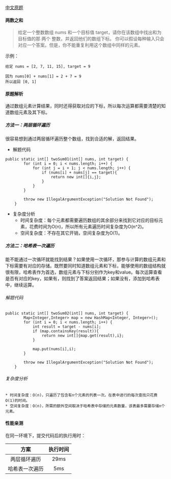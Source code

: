 [中文原题](https://leetcode-cn.com/problems/two-sum/)
#### 两数之和
> 给定一个整数数组 nums 和一个目标值 target，请你在该数组中找出和为目标值的那 两个 整数，并返回他们的数组下标。
  你可以假设每种输入只会对应一个答案。但是，你不能重复利用这个数组中同样的元素。

示例：
```
给定 nums = [2, 7, 11, 15], target = 9

因为 nums[0] + nums[1] = 2 + 7 = 9
所以返回 [0, 1]
```

#### 原题解析
通过数组元素计算结果，同时还得获取对应的下标，所以每次运算都需要清楚的知道数组元素及其下标。

##### 方法一：两层循环遍历
很容易想到通过两层循环遍历整个数组，找到合适的解，返回结果。

* 解题代码
```
public static int[] twoSum01(int[] nums, int target) {
        for (int i = 0; i < nums.length; i++) {
            for (int j = i + 1; j < nums.length; j++) {
                if (nums[i] + nums[j] == target){
                    return new int[]{i,j};
                }
            }
        }

        throw new IllegalArgumentException("Solution Not Found");
    }
```
* 复杂度分析
    * 时间复杂度：每个元素都需要遍历数组的其余部分来找到它对应的目标元素，花费时间为O(n)，所以所有元素遍历时间复杂度为O(n^2)。
    * 空间复杂度：不存在其它开销，空间复杂度为O(1)。
    
    
##### 方法二：哈希表一次遍历
能不能通过一次循环就能找到结果？如果使用一次循环，那参与计算的数组元素和下标需要有对应的存储。既然要同时知道数组元素和下标，能够使用的数组结构就很有限，哈希表作为首选，数组元素与下标分别作为key和value。每次运算查看是否有对应的key，如果有，则找到了答案返回结果；如果没有，添加到哈希表中，继续运算。
###### 解题代码
```
public static int[] twoSum02(int[] nums, int target) {
        Map<Integer,Integer> map = new HashMap<Integer, Integer>();
        for (int i = 0; i < nums.length; i++) {
            int result = target - nums[i];
            if (map.containsKey(result)){
                return new int[]{map.get(result),i};
            }

            map.put(nums[i],i);
        }

        throw new IllegalArgumentException("Solution Not Found");
    }
```

###### 复杂度分析
    * 时间复杂度：O(n)，只遍历了包含有n个元素的列表一次。在表中进行的每次查找只花费O(1)的时间。
    * 空间复杂度：O(n)，所需的额外空间取决于哈希表中存储的元素数量，该表最多需要存储n个元素。

#### 性能亲测
在同一环境下，提交代码后的执行用时：

| 方案  | 执行时间 |
| :-----: | :-----: |
| 两层循环遍历 | 29ms    |
| 哈希表一次遍历 | 5ms      |
